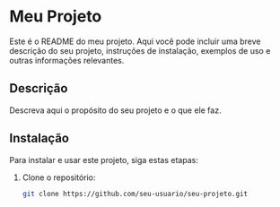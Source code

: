 # Meu Projeto

Este é o README do meu projeto. Aqui você pode incluir uma breve descrição do seu projeto, instruções de instalação, exemplos de uso e outras informações relevantes.

## Descrição

Descreva aqui o propósito do seu projeto e o que ele faz.

## Instalação

Para instalar e usar este projeto, siga estas etapas:

1. Clone o repositório:

   ```bash
   git clone https://github.com/seu-usuario/seu-projeto.git
